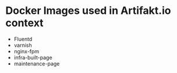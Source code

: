 # Docker Images used in Artifakt.io context


- Fluentd
- varnish
- nginx-fpm
- infra-built-page
- maintenance-page
